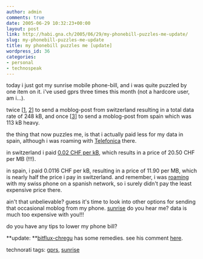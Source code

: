 ```yaml
---
author: admin
comments: true
date: 2005-06-29 10:32:23+00:00
layout: post
link: http://habi.gna.ch/2005/06/29/my-phonebill-puzzles-me-update/
slug: my-phonebill-puzzles-me-update
title: my phonebill puzzles me [update]
wordpress_id: 36
categories:
- personal
- technospeak
---
```



today i just got my sunrise mobile phone-bill, and i was quite puzzled by one item on it. i've used gprs three times this month (not a hardcore user, am i...).
  
twice [[1](http://moblog.co.uk/view.php?id=68770), [2](http://flickr.com/photos/habi/19741352/)] to send a moblog-post from switzerland resulting in a total data rate of 248 kB, and once [[3](http://moblog.co.uk/view.php?id=63506)] to send a moblog-post from spain which was 113 kB heavy.
  
the thing that now puzzles me, is that i actually paid less for my data in spain, although i was roaming with [Telefonica](http://telefonica.es/) there. 
  
in switzerland i paid [0.02 CHF per kB](http://www.sunrise.ch/privatkunden/mobiltelefonieren/mobilesinternet/live/live_preise.htm), which results in a price of 20.50 CHF per MB (!!!).
  
in spain, i paid 0.0116 CHF per kB, resulting in a price of 11.90 per MB, which is nearly half the price i pay in switzerland. and remember, i was [roaming](http://en.wikipedia.org/wiki/Roaming) with my swiss phone on a spanish network, so i surely didn't pay the least expensive price there.



ain't that unbelievable? guess it's time to look into other options for sending that occasional moblog from my phone. [sunrise](http://www.sunrise.ch/index.htm) do you hear me? data is much too expensive with you!!!
  
do you have any tips to lower my phone bill?



**update: **[bitflux-chregu](http://blog.bitflux.ch) has some remedies. see his comment [here](http://habi.gna.ch/blog/archives/000631.html).





technorati tags: [gprs](http://technorati.com/tag/gprs), [sunrise](http://technorati.com/tag/sunrise)
